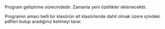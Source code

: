 Program geliştirme sürecindedir. Zamanla yeni özellikler eklenecektir.

Programın amacı belli bir klasörün alt klasörleride dahil olmak üzere içindeki pdfleri bulup aradığınız kelimeyi tarar.
